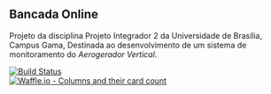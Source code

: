 ## Bancada Online

Projeto da disciplina Projeto Integrador 2 da Universidade de Brasília, Campus Gama, Destinada ao desenvolvimento de um sistema de monitoramento do *Aerogerador* *Vertical*. 

[![Build Status](https://travis-ci.org/vitornere/wind-turbine.svg?branch=master)](https://travis-ci.org/vitornere/wind-turbine)   
[![Waffle.io - Columns and their card count](https://badge.waffle.io/vitornere/wind-turbine.svg?columns=all)](http://waffle.io/vitornere/wind-turbine)
